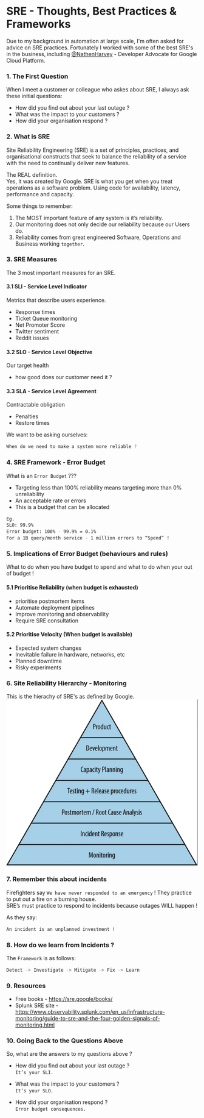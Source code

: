 # SRE - Thoughts, Best Practices & Frameworks
 
Due to my background in automation at large scale, I'm often asked for advice on SRE practices.  Fortunately I worked with some of the best SRE's in the business, including [@NathenHarvey](https://github.com/nathenharvey) - Developer Advocate for Google Cloud Platform.  
  
  
### 1. The First Question 
  
When I meet a customer or colleague who askes about SRE, I always ask these initial questions:  
- How did you find out about your last outage ?  
- What was the impact to your customers ?  
- How did your organisation respond ?  
  
### 2. What is SRE
  
Site Reliability Engineering (SRE) is a set of principles, practices, and organisational constructs that seek to balance the reliability of a service with the need to continually deliver new features.  

The REAL definition.  
Yes, it was created by Google.  SRE is what you get when you treat operations as a software problem.  Using code for availability, latency, performance and capacity.  
  
Some things to remember:  
1. The MOST important feature of any system is it’s reliability.  
2. Our monitoring does not only decide our reliability because our Users do.  
3. Reliability comes from great engineered Software, Operations and Business working `together`.  
  
### 3. SRE Measures
  
The 3 most important measures for an SRE.  

#### 3.1 SLI - Service Level Indicator
Metrics that describe users experience.  
- Response times  
- Ticket Queue monitoring  
- Net Promoter Score  
- Twitter sentiment  
- Reddit issues  
  
#### 3.2 SLO - Service Level Objective
Our target health  
- how good does our customer need it ?  

#### 3.3 SLA - Service Level Agreement
Contractable obligation  
- Penalties  
- Restore times  
  
  
We want to be asking ourselves:  
```bash
When do we need to make a system more reliable ?
```
  
### 4. SRE Framework - Error Budget
  
What is an `Error Budget` ???   
- Targeting less than 100% reliability means targeting more than 0% unreliability
- An acceptable rate or errors
- This is a budget that can be allocated
  
```bash
Eg.
SLO: 99.9%
Error budget: 100% - 99.9% = 0.1%
For a 1B query/month service - 1 million errors to “Spend” !
```
  
### 5. Implications of Error Budget (behaviours and rules)
  
What to do when you have budget to spend and what to do when your out of budget !  
  
#### 5.1 Prioritise Reliability  (when budget is exhausted)
- prioritise postmortem items
- Automate deployment pipelines
- Improve monitoring and observability
- Require SRE consultation
  
#### 5.2 Prioritise Velocity (When budget is available)
- Expected system changes
- Inevitable failure in hardware, networks, etc
- Planned downtime
- Risky experiments
  
### 6. Site Reliability Hierarchy - Monitoring 
This is the hierachy of SRE's as defined by Google.  
![Site Reliability Hierarchy](/images/dickersons-hierarchy-of-service-reliability.png)
  
### 7. Remember this about incidents
Firefighters say `We have never responded to an emergency` !  They practice to put out a fire on a burning house.  
SRE’s must practice to respond to incidents because outages WILL happen !  
  
As they say:  
```bash
An incident is an unplanned investment !
```
  
### 8. How do we learn from Incidents ?  
The `Framework` is as follows:  
```bash
Detect -> Investigate -> Mitigate -> Fix -> Learn
```

### 9. Resources
- Free books - https://sre.google/books/   
- Splunk SRE site - https://www.observability.splunk.com/en_us/infrastructure-monitoring/guide-to-sre-and-the-four-golden-signals-of-monitoring.html


### 10. Going Back to the Questions Above
So, what are the answers to my questions above ?  
  
- How did you find out about your last outage ?  
`It’s your SLI.` 
  
- What was the impact to your customers ?  
`It’s your SLO.` 
  
- How did your organisation respond ?  
`Error budget consequences.` 
  
